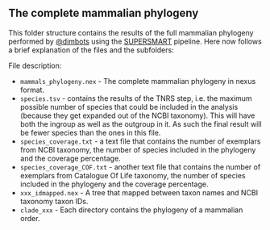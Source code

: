 The complete mammalian phylogeny
--------------

This folder structure contains the results of the full mammalian phylogeny
performed by [@dimbots](http://github.com/dimbots) using the [SUPERSMART](http://github.com/naturalis/supersmart)
pipeline. Here now follows a brief explanation of the files and the subfolders:

File description:

- `mammals_phylogeny.nex` - The complete mammalian phylogeny in nexus format.
- `species.tsv` - contains the results of the TNRS step, i.e. the maximum possible
  number of species that could be included in the analysis (because they get
  expanded out of the NCBI taxonomy). This will have both the ingroup as well as
  the outgroup in it. As such the final result will be fewer species than the 
  ones in this file.
- `species_coverage.txt` - a text file that contains the number of exemplars 
  from NCBI taxonomy, the number of species included in the phylogeny and the coverage 
  percentage.
- `species_coverage_COF.txt` - another text file that contains the number of exemplars from
  Catalogue Of Life taxonomy, the number of species included in the phylogeny and the 
  coverage percentage.
- `xxx_idmapped.nex`  - A tree that mapped between taxon names and NCBI taxonomy taxon IDs.
- `clade_xxx` - Each directory contains the phylogeny of a mammalian order.
